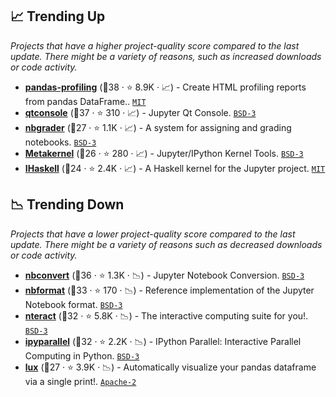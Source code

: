 ## 📈 Trending Up

_Projects that have a higher project-quality score compared to the last update. There might be a variety of reasons, such as increased downloads or code activity._

- <b><a href="https://github.com/ydataai/pandas-profiling">pandas-profiling</a></b> (🥇38 ·  ⭐ 8.9K · 📈) - Create HTML profiling reports from pandas DataFrame.. <code><a href="http://bit.ly/34MBwT8">MIT</a></code>
- <b><a href="https://github.com/jupyter/qtconsole">qtconsole</a></b> (🥇37 ·  ⭐ 310 · 📈) - Jupyter Qt Console. <code><a href="http://bit.ly/3aKzpTv">BSD-3</a></code>
- <b><a href="https://github.com/jupyter/nbgrader">nbgrader</a></b> (🥈27 ·  ⭐ 1.1K · 📈) - A system for assigning and grading notebooks. <code><a href="http://bit.ly/3aKzpTv">BSD-3</a></code>
- <b><a href="https://github.com/Calysto/metakernel">Metakernel</a></b> (🥇26 ·  ⭐ 280 · 📈) - Jupyter/IPython Kernel Tools. <code><a href="http://bit.ly/3aKzpTv">BSD-3</a></code>
- <b><a href="https://github.com/IHaskell/IHaskell">IHaskell</a></b> (🥇24 ·  ⭐ 2.4K · 📈) - A Haskell kernel for the Jupyter project. <code><a href="http://bit.ly/34MBwT8">MIT</a></code>

## 📉 Trending Down

_Projects that have a lower project-quality score compared to the last update. There might be a variety of reasons such as decreased downloads or code activity._

- <b><a href="https://github.com/jupyter/nbconvert">nbconvert</a></b> (🥇36 ·  ⭐ 1.3K · 📉) - Jupyter Notebook Conversion. <code><a href="http://bit.ly/3aKzpTv">BSD-3</a></code>
- <b><a href="https://github.com/jupyter/nbformat">nbformat</a></b> (🥇33 ·  ⭐ 170 · 📉) - Reference implementation of the Jupyter Notebook format. <code><a href="http://bit.ly/3aKzpTv">BSD-3</a></code>
- <b><a href="https://github.com/nteract/nteract">nteract</a></b> (🥈32 ·  ⭐ 5.8K · 📉) - The interactive computing suite for you!. <code><a href="http://bit.ly/3aKzpTv">BSD-3</a></code>
- <b><a href="https://github.com/ipython/ipyparallel">ipyparallel</a></b> (🥇32 ·  ⭐ 2.2K · 📉) - IPython Parallel: Interactive Parallel Computing in Python. <code><a href="http://bit.ly/3aKzpTv">BSD-3</a></code>
- <b><a href="https://github.com/lux-org/lux">lux</a></b> (🥈27 ·  ⭐ 3.9K · 📉) - Automatically visualize your pandas dataframe via a single print!. <code><a href="http://bit.ly/3nYMfla">Apache-2</a></code>

